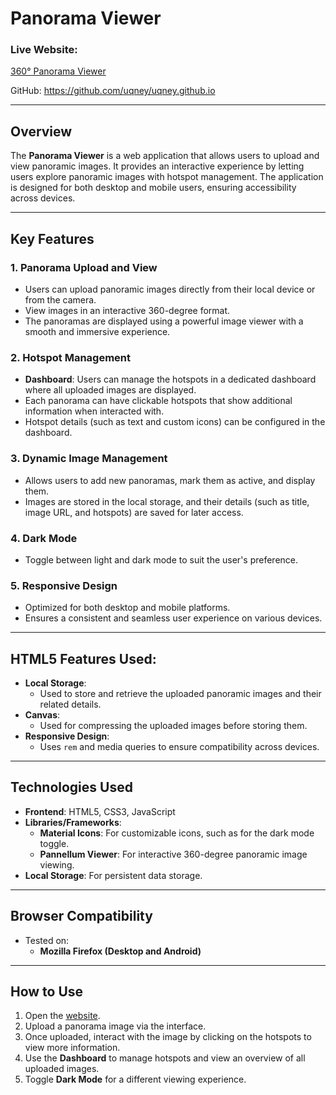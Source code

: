 # Panorama Viewer

### **Live Website:**

[360° Panorama Viewer](https://uqney.github.io/)  

GitHub: https://github.com/uqney/uqney.github.io

---

## **Overview**

The **Panorama Viewer** is a web application that allows users to upload and view panoramic images. It provides an interactive experience by letting users explore panoramic images with hotspot management. The application is designed for both desktop and mobile users, ensuring accessibility across devices.

---

## **Key Features**

### **1. Panorama Upload and View**

- Users can upload panoramic images directly from their local device or from the camera.
- View images in an interactive 360-degree format.
- The panoramas are displayed using a powerful image viewer with a smooth and immersive experience.

### **2. Hotspot Management**

- **Dashboard**: Users can manage the hotspots in a dedicated dashboard where all uploaded images are displayed.
- Each panorama can have clickable hotspots that show additional information when interacted with.
- Hotspot details (such as text and custom icons) can be configured in the dashboard.

### **3. Dynamic Image Management**

- Allows users to add new panoramas, mark them as active, and display them.
- Images are stored in the local storage, and their details (such as title, image URL, and hotspots) are saved for later access.

### **4. Dark Mode**

- Toggle between light and dark mode to suit the user's preference.

### **5. Responsive Design**

- Optimized for both desktop and mobile platforms.
- Ensures a consistent and seamless user experience on various devices.

---

## **HTML5 Features Used:**

- **Local Storage**:
    - Used to store and retrieve the uploaded panoramic images and their related details.
- **Canvas**:
    - Used for compressing the uploaded images before storing them.
- **Responsive Design**:
    - Uses `rem` and media queries to ensure compatibility across devices.

---

## **Technologies Used**

- **Frontend**: HTML5, CSS3, JavaScript
- **Libraries/Frameworks**:
    - **Material Icons**: For customizable icons, such as for the dark mode toggle.
    - **Pannellum Viewer**: For interactive 360-degree panoramic image viewing.
- **Local Storage**: For persistent data storage.

---

## **Browser Compatibility**

- Tested on:
    - **Mozilla Firefox (Desktop and Android)**

---

## **How to Use**

1. Open the [website](https://saishadow.github.io/).
2. Upload a panorama image via the interface.
3. Once uploaded, interact with the image by clicking on the hotspots to view more information.
4. Use the **Dashboard** to manage hotspots and view an overview of all uploaded images.
5. Toggle **Dark Mode** for a different viewing experience.